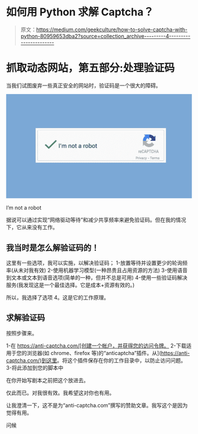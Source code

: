 # 如何用 Python 求解 Captcha？

> 原文：<https://medium.com/geekculture/how-to-solve-captcha-with-python-80959653dba2?source=collection_archive---------4----------------------->

# 抓取动态网站，第五部分:处理验证码

当我们试图废弃一些真正安全的网站时，验证码是一个很大的障碍。

![](img/a6cc3d440ef7142a0da0b747d0c06946.png)

I’m not a robot

据说可以通过实现“网络驱动等待”和减少共享频率来避免验证码。但在我的情况下，它从来没有工作。

## 我当时是怎么解验证码的！

这里有一些选项，我可以实施，以解决验证码；
1-放置等待并设置更少的轮询频率(从未对我有效)
2-使用机器学习模型(一种昂贵且占用资源的方法)
3-使用语音到文本或文本到语音选项(简单的一种，但并不总是可用)
4-使用一些验证码解决服务(我发现这是一个最佳选择。它是成本+资源有效的。)

所以，我选择了选项 4。这是它的工作原理。

## 求解验证码

按照步骤来。

1-在 https://anti-captcha.com/[创建一个帐户，并获得您的访问令牌。
2-下载适用于您的浏览器(如 chrome、firefox 等)的“anticaptcha”插件。从](https://anti-captcha.com/)[到这里](https://antcpt.com/eng/download/google-chrome-options/manual-crx.html)。将这个插件保存在你的工作目录中，以防止访问问题。
3-将此添加到您的脚本中

在你开始写剧本之前把这个放进去。

仅此而已。对我很有效。我希望这对你也有用。

让我澄清一下，这不是为“anti-captcha.com”撰写的赞助文章。我写这个是因为觉得有用。

问候
